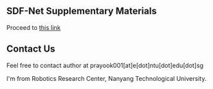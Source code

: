 ## SDF-Net Supplementary Materials

Proceed to [this link](https://e.pcloud.link/publink/show?code=kZQVnxZ6cjOn616JXk87U6oBLXwTfDY6TTk)

## Contact Us

Feel free to contact author at prayook001[at]e[dot]ntu[dot]edu[dot]sg

I'm from Robotics Research Center, Nanyang Technological University.
